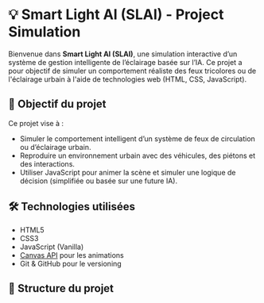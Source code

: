 # 💡 Smart Light AI (SLAI) - Project Simulation

Bienvenue dans **Smart Light AI (SLAI)**, une simulation interactive d’un système de gestion intelligente de l’éclairage basée sur l’IA. Ce projet a pour objectif de simuler un comportement réaliste des feux tricolores ou de l'éclairage urbain à l'aide de technologies web (HTML, CSS, JavaScript).

## 🎯 Objectif du projet

Ce projet vise à :

- Simuler le comportement intelligent d’un système de feux de circulation ou d’éclairage urbain.
- Reproduire un environnement urbain avec des véhicules, des piétons et des interactions.
- Utiliser JavaScript pour animer la scène et simuler une logique de décision (simplifiée ou basée sur une future IA).

## 🛠️ Technologies utilisées

- HTML5
- CSS3
- JavaScript (Vanilla)
- [Canvas API](https://developer.mozilla.org/fr/docs/Web/API/Canvas_API) pour les animations
- Git & GitHub pour le versioning

## 📂 Structure du projet

